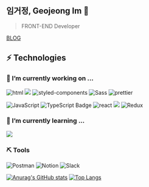 ## 임거정, Geojeong Im 👋

> FRONT-END Developer

[BLOG](https://dgd03146-github-io.vercel.app/)

## ⚡ Technologies

<h3>💼 I’m currently working on ...</h3>

![html](https://img.shields.io/badge/html5-E34F26?style=for-the-badge&logo=html5&logoColor=white)
<img src="https://img.shields.io/badge/css3-1572B6?style=for-the-badge&logo=css3&logoColor=white">
![styled-components](https://img.shields.io/badge/styled--components-DB7093?style=for-the-badge&logo=styled-components&logoColor=white)
![Sass](https://img.shields.io/badge/Sass-CC6699?style=for-the-badge&logo=sass&logoColor=white)
![prettier](https://img.shields.io/badge/prettier-1A2C34?style=for-the-badge&logo=prettier&logoColor=F7BA3E)

![JavaScript](https://img.shields.io/badge/JavaScript-323330?style=for-the-badge&logo=javascript&logoColor=F7DF1E)
![TypeScript Badge](https://img.shields.io/badge/TypeScript-007ACC?style=for-the-badge&logo=typescript&logoColor=white)
![react](https://img.shields.io/badge/React-20232A?style=for-the-badge&logo=react&logoColor=61DAFB)
<img src="https://img.shields.io/badge/React_Query-FF4154?style=for-the-badge&logo=react query&logoColor=white">
![Redux](https://img.shields.io/badge/Redux-593D88?style=for-the-badge&logo=redux&logoColor=white)

<h3>🌱 I’m currently learning ...</h3>
<img src="https://img.shields.io/badge/Next-black?style=for-the-badge&logo=next.js&logoColor=white">


### ⛏ Tools

![Postman](https://img.shields.io/badge/Postman-FF6C37?style=for-the-badge&logo=Postman&logoColor=white)
![Notion](https://img.shields.io/badge/Notion-000000?style=for-the-badge&logo=notion&logoColor=white)
![Slack](https://img.shields.io/badge/Slack-4A154B?style=for-the-badge&logo=slack&logoColor=white)

[![Anurag's GitHub stats](https://github-readme-stats.vercel.app/api?username=dgd03146)](https://github.com/dgd03146/github-readme-stats) 
[![Top Langs](https://github-readme-stats.vercel.app/api/top-langs/?username=dgd03146&layout=compact)](https://github.com/dgd03146/github-readme-stats) 
